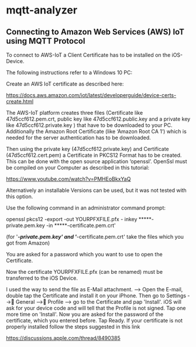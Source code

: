 # mqtt-analyzer

## Connecting to Amazon Web Services (AWS) IoT using  MQTT Protocol 

To connect to AWS-IoT a Client Certificate has to be installed on the iOS-Device.

The following instructions refer to a Windows 10 PC:

Create an AWS IoT certificate as described here:

https://docs.aws.amazon.com/iot/latest/developerguide/device-certs-create.html

The AWS-IoT platform creates three files (Certificate like 47d5ccf612.pem.crt, public key like  47d5ccf612.public.key and a private key like 47d5ccf612.private.key ) that have to be downloaded to your PC. Additionally the Amazon Root Certificate (like ‘Amazon Root CA 1’) which is needed for the server authentication has to be downloaded.

Then using the private key (47d5ccf612.private.key) and Certificate (47d5ccf612.cert.pem) a Certificate in PKCS12 Format has to be created. 
This can be done with the open source application ‘openssl’. OpenSsl must be compiled on your Computer as described in this tutorial:

https://www.youtube.com/watch?v=PMHEoBkxYaQ

Alternatively an installable Versions can be used, but it was not tested with this option.

Use the following command in an administrator command prompt:

openssl pkcs12 -export -out YOURPFXFILE.pfx - inkey *****-private.pem.key -in *****-certificate.pem.crt'

(for '*****-private.pem.key' and '*****-certificate.pem.crt' take the files which you got from Amazon)

You are asked for a password which you want to use to open the Certificate.

Now the certificate YOURPFXFILE.pfx (can be renamed) must be transferred to the iOS Device.

I used the way to send the file as E-Mail attachment.
--> Open the E-mail, double tap the Certificate and install it on your iPhone.
Then go to Settings --> General --> Profile --> go to the Certificate and pap 'Install'. iOS will ask for your device code and will tell that the Profile is not signed. Tap one more time on 'Install'.
Now you are asked for the password of the certificate, which you entered before. Tap Ready.
If your certificate is not properly installed follow the steps suggested in this link

https://discussions.apple.com/thread/8490385


